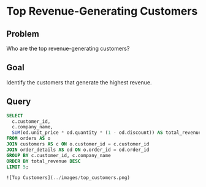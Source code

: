 
# Top Revenue-Generating Customers

## Problem
Who are the top revenue-generating customers?

## Goal
Identify the customers that generate the highest revenue.

## Query
```sql
SELECT 
  c.customer_id, 
  c.company_name, 
  SUM(od.unit_price * od.quantity * (1 - od.discount)) AS total_revenue
FROM orders AS o
JOIN customers AS c ON o.customer_id = c.customer_id
JOIN order_details AS od ON o.order_id = od.order_id
GROUP BY c.customer_id, c.company_name
ORDER BY total_revenue DESC
LIMIT 5;

![Top Customers](../images/top_customers.png)

